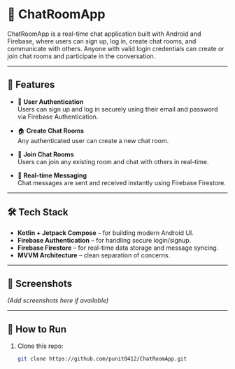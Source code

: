 # 💬 ChatRoomApp

ChatRoomApp is a real-time chat application built with Android and Firebase, where users can sign up, log in, create chat rooms, and communicate with others. Anyone with valid login credentials can create or join chat rooms and participate in the conversation.

---

## 🚀 Features

- 🔐 **User Authentication**  
  Users can sign up and log in securely using their email and password via Firebase Authentication.

- 🏠 **Create Chat Rooms**  
  Any authenticated user can create a new chat room.

- 💬 **Join Chat Rooms**  
  Users can join any existing room and chat with others in real-time.

- 🔁 **Real-time Messaging**  
  Chat messages are sent and received instantly using Firebase Firestore.

---

## 🛠️ Tech Stack

- **Kotlin + Jetpack Compose** – for building modern Android UI.
- **Firebase Authentication** – for handling secure login/signup.
- **Firebase Firestore** – for real-time data storage and message syncing.
- **MVVM Architecture** – clean separation of concerns.

---

## 📸 Screenshots

*(Add screenshots here if available)*

---

## 🧪 How to Run

1. Clone this repo:
   ```bash
   git clone https://github.com/punit0412/ChatRoomApp.git
